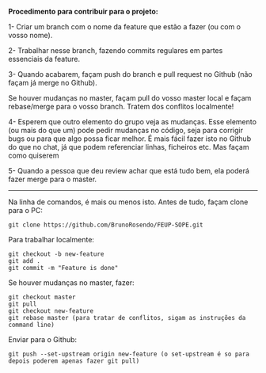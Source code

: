 **Procedimento para contribuir para o projeto:**

1- Criar um branch com o nome da feature que estão a fazer (ou com o vosso nome).

2- Trabalhar nesse branch, fazendo commits regulares em partes essenciais da feature.

3- Quando acabarem, façam push do branch e pull request no Github (não façam já merge no Github).

Se houver mudanças no master, façam pull do vosso master local e façam rebase/merge para o vosso branch. Tratem dos conflitos localmente!

4- Esperem que outro elemento do grupo veja as mudanças. Esse elemento (ou mais do que um) pode pedir mudanças no código, seja para corrigir bugs ou para que algo possa ficar melhor.
É mais fácil fazer isto no Github do que no chat, já que podem referenciar linhas, ficheiros etc. Mas façam como quiserem

5- Quando a pessoa que deu review achar que está tudo bem, ela poderá fazer merge para o master.

****


Na linha de comandos, é mais ou menos isto. Antes de tudo, façam clone para o PC:
```
git clone https://github.com/BrunoRosendo/FEUP-SOPE.git
```

Para trabalhar localmente:
```
git checkout -b new-feature
git add .
git commit -m "Feature is done"
```

Se houver mudanças no master, fazer:
```
git checkout master
git pull
git checkout new-feature
git rebase master (para tratar de conflitos, sigam as instruções da command line)
```

Enviar para o Github:
```
git push --set-upstream origin new-feature (o set-upstream é so para depois poderem apenas fazer git pull)
```

